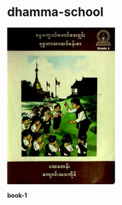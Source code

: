 # dhamma-school

<a href="book-1/text/၁။-ဓမ္မစကူးလ် သွားကြမယ်.md">
<img src="book-1/images/cover_s.jpg" width=250 />
</a>

**book-1**